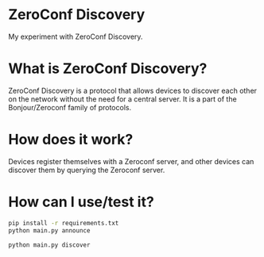 # ZeroConf Discovery

My experiment with ZeroConf Discovery.

# What is ZeroConf Discovery?

ZeroConf Discovery is a protocol that allows devices to discover each other on the network without the need for a central server. It is a part of the Bonjour/Zeroconf family of protocols.

# How does it work?

Devices register themselves with a Zeroconf server, and other devices can discover them by querying the Zeroconf server.

# How can I use/test it?

```bash
pip install -r requirements.txt
python main.py announce

python main.py discover
```



